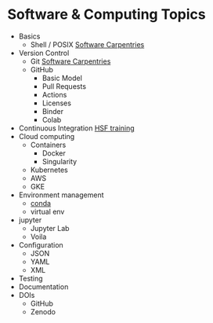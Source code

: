 # Software & Computing Topics

* Basics
    * Shell / POSIX [Software Carpentries](http://swcarpentry.github.io/shell-novice/)
* Version Control
    * Git [Software Carpentries](http://swcarpentry.github.io/git-novice/)
    * GitHub
        * Basic Model
        * Pull Requests
        * Actions
        * Licenses
        * Binder
        * Colab
* Continuous Integration [HSF training](https://hsf-training.github.io/hsf-training-cicd/index.html)
* Cloud computing
    * Containers
        * Docker
        * Singularity
    * Kubernetes
    * AWS
    * GKE
* Environment management
    * [conda](https://docs.conda.io/projects/conda/en/latest/user-guide/cheatsheet.html)
    * virtual env
* jupyter
    * Jupyter Lab
    * Voila
* Configuration
    * JSON
    * YAML
    * XML
* Testing
* Documentation
* DOIs
    * GitHub
    * Zenodo

